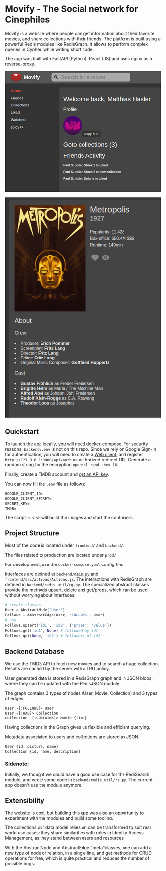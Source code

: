 # Movify - **The Social network for Cinephiles**

Movify is a website where people can get information about their favorite movies, and share collections with their friends.
The platform is built using a powerful Redis modules like RedisGraph. It allows to perform complex queries in Cypher, while writing short code.

The app was built with FastAPI (Python), React (JS) and
uses nginx as a reverse-proxy.

![screen1](https://github.com/drhasler/redis21/raw/main/res/screen1.png)

![screen2](https://github.com/drhasler/redis21/raw/main/res/screen2.png)




## Quickstart

To launch the app locally, you will need docker-compose. For security reasons, `backend/.env` is not on this repo.
Since we rely on Google Sign-in for authentication, you will need to create a [Web client](https://console.cloud.google.com/apis/credentials?),
and register `http://127.0.0.1:8000/api/auth` as authorized redirect URI.
Generate a random string for the encryption `openssl rand -hex 16`.

Finally, create a TMDB account and [get an API key](https://developers.themoviedb.org/3/getting-started/introduction).

You can now fill the `.env` file as follows:

```
GOOGLE_CLIENT_ID=
GOOGLE_CLIENT_SECRET=
SECRET_KEY=
TMDB=
```

The script `run.sh` will build the images and start the containers.


## Project Structure

Most of the code is located under `frontend/` and `backend/`.

The files related to production are located under `prod/`

For development, use the `docker-compose.yaml` config file.

Interfaces are defined at `backend/main.py` and `frontend/src/actions/Actions.js`.
The interactions with RedisGraph are defined in `backend/redis_util/rg.py`.
The specialized abstract classes provide the methods upsert, delete and get/props,
which can be used without worrying about interfaces.

```python
# create classes
User = AbstractNode('User')
Follows = AbstractEdge(User, 'FOLLOWS', User)
# use
Follows.upsert('id1', 'id2', {'props': 'value'})
Follows.get('id1', None) # followed by id1
Follows.get(None, 'id2') # followers of id2
```

## Backend Database

We use the TMDB API to fetch new movies
and to search a huge collection.
Results are cached by the server with a LRU policy.

User generated data is stored in a RedisGraph graph and in JSON blobs,
where they can be updated with the RedisJSON module.

The graph contains 3 types of nodes (User, Movie, Collection) and 3 types of edges:

```
User -[:FOLLOWS]> User
User -[:HAS]> Collection
Collection -[:CONTAINS]> Movie {time}
```

Having collections in the Graph gives us 
flexible and efficient querying.

Metadata associated to users and collections
are stored as JSON:
```
User {id, picture, name}
Collection {id, name, description}
```

### Sidenote:

Initially, we thought we could have a good use case for the RediSearch module,
and wrote some code in `backend/redis_util/rs.py`. The current app doesn't
use the module anymore.


## Extensibility

The website is cool, but building this app was also an opportunity
to experiment with the modules and build some tooling.

The collections our data model relies on can be transformed
to suit real world use cases: they share similarities with
roles in Identity Access Management, as they stand between users and resources.

With the AbstractNode and AbstractEdge "meta"classes, one can add a new type of
node or relation, in a single line, and get methods for CRUD operations for free,
which is quite practical and reduces the number of possible bugs.
